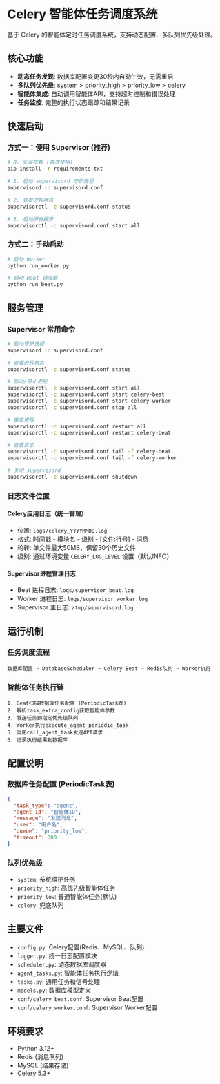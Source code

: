 # Celery 智能体任务调度系统

基于 Celery 的智能体定时任务调度系统，支持动态配置、多队列优先级处理。

## 核心功能

- **动态任务发现**: 数据库配置变更30秒内自动生效，无需重启
- **多队列优先级**: system > priority_high > priority_low > celery
- **智能体集成**: 自动调用智能体API，支持超时控制和错误处理
- **任务监控**: 完整的执行状态跟踪和结果记录

## 快速启动

### 方式一：使用 Supervisor (推荐)
```bash
# 0. 安装依赖 (首次使用)
pip install -r requirements.txt

# 1. 启动 supervisord 守护进程
supervisord -c supervisord.conf

# 2. 查看进程状态
supervisorctl -c supervisord.conf status

# 3. 启动所有服务
supervisorctl -c supervisord.conf start all
```

### 方式二：手动启动
```bash
# 启动 Worker
python run_worker.py

# 启动 Beat 调度器  
python run_beat.py
```

## 服务管理

### Supervisor 常用命令
```bash
# 启动守护进程
supervisord -c supervisord.conf

# 查看进程状态
supervisorctl -c supervisord.conf status

# 启动/停止进程
supervisorctl -c supervisord.conf start all
supervisorctl -c supervisord.conf start celery-beat
supervisorctl -c supervisord.conf start celery-worker
supervisorctl -c supervisord.conf stop all

# 重启进程
supervisorctl -c supervisord.conf restart all
supervisorctl -c supervisord.conf restart celery-beat

# 查看日志
supervisorctl -c supervisord.conf tail -f celery-beat
supervisorctl -c supervisord.conf tail -f celery-worker

# 关闭 supervisord
supervisorctl -c supervisord.conf shutdown
```

### 日志文件位置

#### Celery应用日志（统一管理）
- 位置: `logs/celery_YYYYMMDD.log`
- 格式: 时间戳 - 模块名 - 级别 - [文件:行号] - 消息
- 轮转: 单文件最大50MB，保留30个历史文件
- 级别: 通过环境变量 `CELERY_LOG_LEVEL` 设置（默认INFO）

#### Supervisor进程管理日志
- Beat 进程日志: `logs/supervisor_beat.log`
- Worker 进程日志: `logs/supervisor_worker.log`
- Supervisor 主日志: `/tmp/supervisord.log`

## 运行机制

### 任务调度流程
```
数据库配置 → DatabaseScheduler → Celery Beat → Redis队列 → Worker执行
```

### 智能体任务执行链
```
1. Beat扫描数据库任务配置 (PeriodicTask表)
2. 解析task_extra_config获取智能体参数
3. 发送任务到指定优先级队列
4. Worker执行execute_agent_periodic_task
5. 调用call_agent_task发送API请求
6. 记录执行结果到数据库
```

## 配置说明

### 数据库任务配置 (PeriodicTask表)
```json
{
  "task_type": "agent",
  "agent_id": "智能体ID", 
  "message": "发送消息",
  "user": "用户名",
  "queue": "priority_low",
  "timeout": 300
}
```

### 队列优先级
- `system`: 系统维护任务
- `priority_high`: 高优先级智能体任务  
- `priority_low`: 普通智能体任务(默认)
- `celery`: 兜底队列

## 主要文件

- `config.py`: Celery配置(Redis、MySQL、队列)
- `logger.py`: 统一日志配置模块
- `scheduler.py`: 动态数据库调度器
- `agent_tasks.py`: 智能体任务执行逻辑
- `tasks.py`: 通用任务和信号处理
- `models.py`: 数据库模型定义
- `conf/celery_beat.conf`: Supervisor Beat配置
- `conf/celery_worker.conf`: Supervisor Worker配置

## 环境要求

- Python 3.12+
- Redis (消息队列)
- MySQL (结果存储)
- Celery 5.3+
